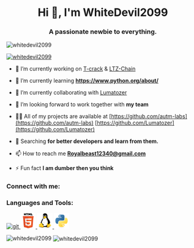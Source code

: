 <h1 align="center">Hi 👋, I'm WhiteDevil2099</h1>
<h3 align="center">A passionate newbie to everything.</h3>

<p align="left"> <img src="https://komarev.com/ghpvc/?username=whitedevil2099&label=Profile%20views&color=0e75b6&style=flat" alt="whitedevil2099" /> </p>

<p align="left"> <a href="https://github.com/ryo-ma/github-profile-trophy"><img src="https://github-profile-trophy.vercel.app/?username=whitedevil2099" alt="whitedevil2099" /></a> </p>

- 🔭 I’m currently working on [T-crack](https://github.com/autm-labs/T-Crack) & [LTZ-Chain](https://github.com/Lumatozer/LTZ-Chain)

- 🌱 I’m currently learning **https://www.python.org/about/**

- 👯 I’m currently collaborating with [Lumatozer](https://github.com/Lumatozer)

- 🤝 I’m looking forward to work together with **my team**

- 👨‍💻 All of my projects are available at [https://github.com/autm-labs](https://github.com/autm-labs) [https://github.com/Lumatozer](https://github.com/Lumatozer)

- 💬 Searching **for better developers and learn from them.**

- 📫 How to reach me **Royalbeast12340@gmail.com**

- ⚡ Fun fact **I am dumber then you think**

<h3 align="left">Connect with me:</h3>
<p align="left">
</p>

<h3 align="left">Languages and Tools:</h3>
<p align="left"> <a href="https://git-scm.com/" target="_blank" rel="noreferrer"> <img src="https://www.vectorlogo.zone/logos/git-scm/git-scm-icon.svg" alt="git" width="40" height="40"/> </a> <a href="https://www.w3.org/html/" target="_blank" rel="noreferrer"> <img src="https://raw.githubusercontent.com/devicons/devicon/master/icons/html5/html5-original-wordmark.svg" alt="html5" width="40" height="40"/> </a> <a href="https://www.linux.org/" target="_blank" rel="noreferrer"> <img src="https://raw.githubusercontent.com/devicons/devicon/master/icons/linux/linux-original.svg" alt="linux" width="40" height="40"/> </a> <a href="https://www.python.org" target="_blank" rel="noreferrer"> <img src="https://raw.githubusercontent.com/devicons/devicon/master/icons/python/python-original.svg" alt="python" width="40" height="40"/> </a> </p>

<p><img align="left" src="https://github-readme-stats.vercel.app/api/top-langs?username=whitedevil2099&show_icons=true&locale=en&layout=compact" alt="whitedevil2099" /></p>

<p>&nbsp;<img align="center" src="https://github-readme-stats.vercel.app/api?username=whitedevil2099&show_icons=true&locale=en" alt="whitedevil2099" /></p>
